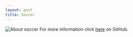 ```yaml
---
layout: post
title: Soccer
---
```


![About soccer]( /images/worldcup.jpg)
For more information click [here](https://github.com/barryclark/jekyll-now) on GitHub.
